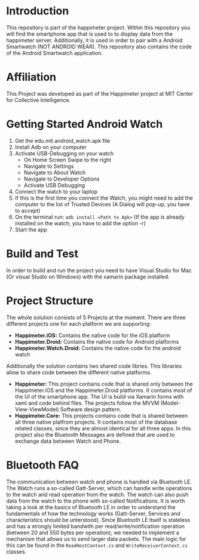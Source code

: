# Introduction
This repository is part of the happimeter project. Within this repository you will find the smartphone app that is used to to display data from the happimeter server. Additionally, it is used in order to pair with a Android Smartwatch (NOT ANDROID WEAR). This repository also contains the code of the Android Smartwatch application.

# Affiliation
This Project was developed as part of the Happimeter project at MIT Center for Collective Intelligence.

# Getting Started Android Watch

1. Get the edu.mit.android_watch.apk file
2. Install Adb on your computer
3. Activate USB-Debugging on your watch
   - On Home Screen Swipe to the right
   - Navigate to Settings
   - Navigate to About Watch
   - Navigate to Developer Options
   - Activate USB Debugging
4. Connect the watch to your laptop
5. If this is the first time you connect the Watch, you might need to add the computer to the list of Trusted Devices (A Dialog will pop-up, you have to accept)
6. On the terminal run: `adb install <Path to Apk>` (If the app is already installed on the watch, you have to add the option -r)
7. Start the app

# Build and Test
In order to build and run the project you need to have Visual Studio for Mac (Or visual Studio on Windows) with the xamarin package installed.

# Project Structure
The whole solution consists of 5 Projects at the moment. There are three different projects one for each platform we are supporting:
- <b>Happimeter.iOS:</b> Contains the native code for the iOS platform
- <b>Happimeter.Droid:</b> Contains the native code for Android platforms
- <b>Happimeter.Watch.Droid:</b> Contains the native code for the android watch

Additionally the solution contains two shared code libries. This libraries allow to share code between the different native platforms.
- <b>Happimeter:</b> This project contains code that is shared only between the Happimeter.iOS and the Happimeter.Droid platforms. It contains most of the UI of the smartphone app. The UI is build via Xamarin forms with xaml and code behind files. The projects follow the MVVM (Model-View-ViewModel) Software design pattern. 
- <b>Happimeter.Core:</b> This projects contains code that is shared between all three native platfrom projects. It contains most of the database related classes, since they are almost identical for all three apps. In this project also the Bluetooth Messages are defined that are used to exchange data between Watch and Phone.

# Bluetooth FAQ
The communication between watch and phone is handled via Bluetooth LE. The Watch runs a so-called Gatt-Server, which can handle write operations to the watch and read operation from the watch. The watch can also push data from the watch to the phone with so-called Notifications.  It is worth taking a look at the basics of Bluetooth LE in order to understand the fundamentals of how the technology works (Gatt-Server, Services and characteristics should be unterstood).
Since Bluetooth LE itself is stateless and has a strongly limited bandwith per read/write/notification operation (between 20 and 550 bytes per operation), we needed to implement a mechanism that allows us to send larger data packets. The main logic for this can be found in the `ReadHostContext.cs` and `WriteReceiverContext.cs` classes. 
